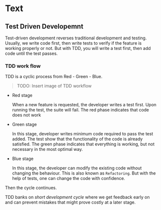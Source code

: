 # Text

## Test Driven Developemnt

Test-driven development reverses traditional development and testing. Usually, we write code first, then write tests to verify if the feature is working properly or not. But with TDD, you will write a test first, then add code until the test passes.

### TDD work flow

TDD is a cyclic process from Red - Green - Blue.

> TODO: Insert image of TDD workflow

- Red stage

  When a new feature is requested, the developer writes a test first. Upon running the test, the suite will fail. The red phase indicates that code does not work

- Green stage

  In this stage, developer writes minimum code required to pass the test added. The test show that the functionality of the code is already satisfied. The green phase indicates that everything is working, but not necessary in the most optimal way.

- Blue stage

  In this stage, the developer can modify the existing code without changing the behaviour. This is also known as `Refactoring`. But with the help of tests, one can change the code with confidence.

Then the cycle continues.

TDD banks on _short development cycle_ where we get feedback early on and can prevent mistakes that might prove costly at a later stage.
